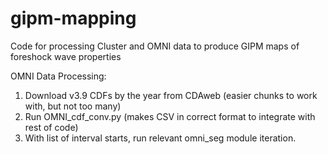 # gipm-mapping
Code for processing Cluster and OMNI data to produce GIPM maps of foreshock wave properties

OMNI Data Processing:
1. Download v3.9 CDFs by the year from CDAweb (easier chunks to work with, but not too many) 
2. Run OMNI_cdf_conv.py (makes CSV in correct format to integrate with rest of code) 
3. With list of interval starts, run relevant omni_seg module iteration.
